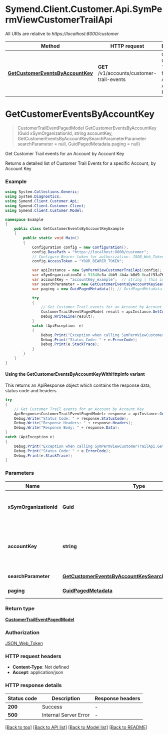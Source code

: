 # Symend.Client.Customer.Api.SymPermViewCustomerTrailApi

All URIs are relative to *https://localhost:8000/customer*

| Method | HTTP request | Description |
|--------|--------------|-------------|
| [**GetCustomerEventsByAccountKey**](SymPermViewCustomerTrailApi.md#getcustomereventsbyaccountkey) | **GET** /v1/accounts/customer-trail-events | Get Customer Trail events for an Account by Account Key |

<a name="getcustomereventsbyaccountkey"></a>
# **GetCustomerEventsByAccountKey**
> CustomerTrailEventPagedModel GetCustomerEventsByAccountKey (Guid xSymOrganizationId, string accountKey, GetCustomerEventsByAccountKeySearchParameterParameter searchParameter = null, GuidPagedMetadata paging = null)

Get Customer Trail events for an Account by Account Key

Returns a detailed list of Customer Trail Events for a specific Account, by Account Key

### Example
```csharp
using System.Collections.Generic;
using System.Diagnostics;
using Symend.Client.Customer.Api;
using Symend.Client.Customer.Client;
using Symend.Client.Customer.Model;

namespace Example
{
    public class GetCustomerEventsByAccountKeyExample
    {
        public static void Main()
        {
            Configuration config = new Configuration();
            config.BasePath = "https://localhost:8000/customer";
            // Configure Bearer token for authorization: JSON_Web_Token
            config.AccessToken = "YOUR_BEARER_TOKEN";

            var apiInstance = new SymPermViewCustomerTrailApi(config);
            var xSymOrganizationId = 51840c3a-4bb9-4b4a-b8d9-0ca1f93a76a7;  // Guid | Organization UUID of the client making the request
            var accountKey = "accountKey_example";  // string | This is the account key to be used to return related customer trail events
            var searchParameter = new GetCustomerEventsByAccountKeySearchParameterParameter(); // GetCustomerEventsByAccountKeySearchParameterParameter | Search Parameter (optional) 
            var paging = new GuidPagedMetadata(); // GuidPagedMetadata | Paging Criteria (optional) 

            try
            {
                // Get Customer Trail events for an Account by Account Key
                CustomerTrailEventPagedModel result = apiInstance.GetCustomerEventsByAccountKey(xSymOrganizationId, accountKey, searchParameter, paging);
                Debug.WriteLine(result);
            }
            catch (ApiException  e)
            {
                Debug.Print("Exception when calling SymPermViewCustomerTrailApi.GetCustomerEventsByAccountKey: " + e.Message);
                Debug.Print("Status Code: " + e.ErrorCode);
                Debug.Print(e.StackTrace);
            }
        }
    }
}
```

#### Using the GetCustomerEventsByAccountKeyWithHttpInfo variant
This returns an ApiResponse object which contains the response data, status code and headers.

```csharp
try
{
    // Get Customer Trail events for an Account by Account Key
    ApiResponse<CustomerTrailEventPagedModel> response = apiInstance.GetCustomerEventsByAccountKeyWithHttpInfo(xSymOrganizationId, accountKey, searchParameter, paging);
    Debug.Write("Status Code: " + response.StatusCode);
    Debug.Write("Response Headers: " + response.Headers);
    Debug.Write("Response Body: " + response.Data);
}
catch (ApiException e)
{
    Debug.Print("Exception when calling SymPermViewCustomerTrailApi.GetCustomerEventsByAccountKeyWithHttpInfo: " + e.Message);
    Debug.Print("Status Code: " + e.ErrorCode);
    Debug.Print(e.StackTrace);
}
```

### Parameters

| Name | Type | Description | Notes |
|------|------|-------------|-------|
| **xSymOrganizationId** | **Guid** | Organization UUID of the client making the request |  |
| **accountKey** | **string** | This is the account key to be used to return related customer trail events |  |
| **searchParameter** | [**GetCustomerEventsByAccountKeySearchParameterParameter**](GetCustomerEventsByAccountKeySearchParameterParameter.md) | Search Parameter | [optional]  |
| **paging** | [**GuidPagedMetadata**](GuidPagedMetadata.md) | Paging Criteria | [optional]  |

### Return type

[**CustomerTrailEventPagedModel**](CustomerTrailEventPagedModel.md)

### Authorization

[JSON_Web_Token](../README.md#JSON_Web_Token)

### HTTP request headers

 - **Content-Type**: Not defined
 - **Accept**: application/json


### HTTP response details
| Status code | Description | Response headers |
|-------------|-------------|------------------|
| **200** | Success |  -  |
| **500** | Internal Server Error |  -  |

[[Back to top]](#) [[Back to API list]](../README.md#documentation-for-api-endpoints) [[Back to Model list]](../README.md#documentation-for-models) [[Back to README]](../README.md)

